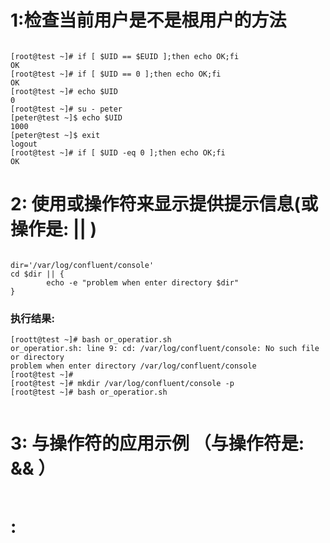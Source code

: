 # 1:检查当前用户是不是根用户的方法
```

[root@test ~]# if [ $UID == $EUID ];then echo OK;fi
OK
[root@test ~]# if [ $UID == 0 ];then echo OK;fi
OK
[root@test ~]# echo $UID
0
[root@test ~]# su - peter
[peter@test ~]$ echo $UID
1000
[peter@test ~]$ exit
logout
[root@test ~]# if [ $UID -eq 0 ];then echo OK;fi
OK

```
# 2: 使用或操作符来显示提供提示信息(或操作是: || )
```

dir='/var/log/confluent/console'
cd $dir || {
        echo -e "problem when enter directory $dir"
}
```
### 执行结果:
```
[roott@test ~]# bash or_operatior.sh
or_operatior.sh: line 9: cd: /var/log/confluent/console: No such file or directory
problem when enter directory /var/log/confluent/console
[root@test ~]#
[root@test ~]# mkdir /var/log/confluent/console -p
[root@test ~]# bash or_operatior.sh


```

# 3: 与操作符的应用示例 （与操作符是: && ） 
```

```

# : 
```
```
